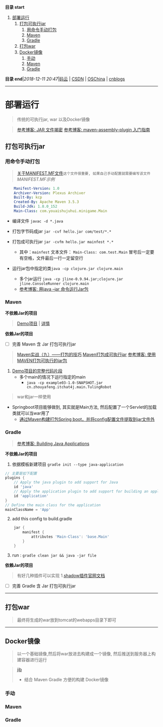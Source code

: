 **目录 start**

1. [部署运行](#部署运行)
    1. [打包可执行jar](#打包可执行jar)
        1. [用命令手动打包](#用命令手动打包)
        1. [Maven](#maven)
        1. [Gradle](#gradle)
    1. [打包war](#打包war)
    1. [Docker镜像](#docker镜像)
        1. [手动](#手动)
        1. [Maven](#maven)
        1. [Gradle](#gradle)

**目录 end**|_2018-12-11 20:47_|[码云](https://gitee.com/gin9) | [CSDN](http://blog.csdn.net/kcp606) | [OSChina](https://my.oschina.net/kcp1104) | [cnblogs](http://www.cnblogs.com/kuangcp)
****************************************
# 部署运行
> 传统的可执行jar, war 以及Docker镜像

> [参考博客: JAR 文件揭密](https://www.ibm.com/developerworks/cn/java/j-jar/index.html)
> [参考博客: maven-assembly-plugin 入门指南](https://www.jianshu.com/p/14bcb17b99e0)

## 打包可执行jar
### 用命令手动打包
> [关于MANIFEST.MF文件](https://blog.csdn.net/baileyfu/article/details/1808023)`这个文件很重要, 如果自己手动配置就需要编写该文件`
_MANIFEST.MF示例_
```yml
    Manifest-Version: 1.0
    Archiver-Version: Plexus Archiver
    Built-By: kcp
    Created-By: Apache Maven 3.5.3
    Build-Jdk: 1.8.0_152
    Main-Class: com.youaishujuhui.minigame.Main
```
- 编译文件        `javac -d *.java `
- 打包字节码成jar `jar -cvf hello.jar com/test/*.*` 
- 打包成可执行jar `jar -cvfm hello.jar mainfest *.*` 
    - 其中：`mainfest` 文本文件： `Main-Class: com.test.Main` 冒号后一定要有空格，文件最后一行一定留空行

- 运行jar包中指定的类`java -cp clojure.jar clojure.main`
    - 多个jar运行 `java -cp jline-0.9.94.jar;clojure.jar jline.ConsoleRunner clojure.main`
    - [参考博客: 用java –jar 命令运行Jar包](https://blog.csdn.net/paullinjie/article/details/53188943)

### Maven

**不依赖Jar的项目**
> [Demo项目](https://gitee.com/gin9/codes/ri4x8cut3awgh0e271lfb54) | [详情](/Java/Tool/Maven.md#31打包成可执行jar)

**依赖Jar的项目**
- [ ] 完善 Maven 含 Jar 打包可执行jar

> [Maven实战（九）——打包的技巧](http://www.infoq.com/cn/news/2011/06/xxb-maven-9-package)
> [Maven打包成可执行jar](https://blog.csdn.net/u013177446/article/details/53944424)
> [参考博客: 使用MAVEN打包可执行的jar包](https://www.jianshu.com/p/afb79650b606)

1. [Demo项目的完整代码片段](https://gitee.com/gin9/codes/ri4x8cut3awgh0e271lfb54)
    - 多个main的情况下运行指定的main 
        - `java -cp example03-1.0-SNAPSHOT.jar cn.zhouyafeng.itchat4j.main.TulingRobot`

> war和jar一样使用
- Springboot项目能够做到, 其实就是Main方法, 然后配置了一个Servlet的加载类就可以当war用了
    - [通过Maven构建打包Spring boot，并将config配置文件提取到jar文件外](http://lib.csdn.net/article/java/65574)

### Gradle
> [参考博客: Building Java Applications](https://guides.gradle.org/building-java-applications/)

**不依赖Jar的项目**
1. 依据模板新建项目 `gradle init --type java-application` 
```groovy
// 主要是如下配置
plugins {
    // Apply the java plugin to add support for Java
    id 'java'
    // Apply the application plugin to add support for building an application
    id 'application'
}
// Define the main class for the application
mainClassName = 'App'
```
2. add this config to build.gradle
```groovy
    jar {
        manifest {
            attributes 'Main-Class': 'base.Main'
        }
    }
```
3. run : `gradle clean jar && java -jar file`   

**依赖Jar的项目**
> 有好几种插件可以实现 1.[shadow插件官网文档](http://imperceptiblethoughts.com/shadow/) 

- [ ] 完善 Gradle 含 Jar 打包可执行jar

*************************

## 打包war
> 最终将生成的war放到tomcat的webapps目录下即可

********************

## Docker镜像
> 以一个基础镜像,然后将war放进去构建成一个镜像, 然后推送到服务器上构建容器进行运行

> [jib](https://github.com/GoogleContainerTools/jib)
> - 结合 Maven Gradle 方便的构建 Docker镜像

### 手动

### Maven

### Gradle


